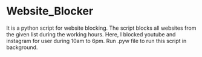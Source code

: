 # Website_Blocker

It is a python script for website blocking. The script blocks all websites from the given list during the working hours. Here, I blocked youtube and instagram for user during 10am to 6pm. Run .pyw file to run this script in background.
